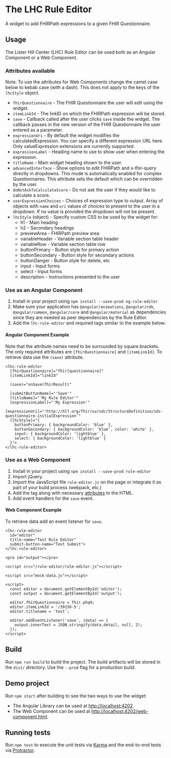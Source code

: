 # The LHC Rule Editor

A widget to add FHIRPath expressions to a given FHIR Questionnaire.

## Usage

The Lister Hill Center (LHC) Rule Editor can be used both as an Angular
Component or a Web Component.

### Attributes available <a name="attributes-available"></a>

Note: To use the attributes for Web Components change the camel case below to
kebab case (with a dash). This does not apply to the keys of the `lhcStyle`
object.

* `fhirQuestionnaire` - The FHIR Questionnaire the user will edit using the
  widget.
* `itemLinkId` - The linkID on which the FHIRPath expression will be stored.
* `save` - Callback called after the user clicks `save` inside the widget.
  The callback passes in the new version of the FHIR Questionnaire the user
  entered as a parameter.
* `expressionUri` - By default the widget modifies the calculatedExpression.
  You can specify a different expression URL here. Only valueExpression
  extensions are currently supported.
* `expressionLabel` - Heading name to use to show user when entering the
  expression.
* `titleName` - Main widget heading shown to the user.
* `advancedInterface` - Show options to edit FHIRPath and x-fhir-query directly
  in dropdowns. This mode is automatically enabled for complex Questionnaires.
  This attribute sets the default which can be overridden by the user.
* `doNotAskToCalculateScore` - Do not ask the user if they would like to
  calculate a score.
* `userExpressionChoices` - Choices of expression type to output. Array of
  objects with `name` and `uri` values of choices to present to the user in a
  dropdown. If no value is provided the dropdown will not be present.
* `lhcStyle` (object) - Specify custom CSS to be used by the widget for:
  * h1 - Main heading
  * h2 - Secondary headings
  * previewArea - FHIRPath preview area
  * variableHeader - Variable section table header
  * variableRow - Variable section table row
  * buttonPrimary - Button style for primary action
  * buttonSecondary - Button style for secondary actions
  * buttonDanger - Button style for delete, etc
  * input - Input forms
  * select - Input forms
  * description - Instructions presented to the user

### Use as an Angular Component

1. Install in your project using `npm install --save-prod ng-rule-editor`
2. Make sure your application has `@angular/animations`, `@angular/cdk`,
   `@angular/common`, `@angular/core` and `@angular/material` as dependencies
   since they are needed as peer dependencies by the Rule Editor.
3. Add the `lhc-rule-editor` and required tags similar to the example below:

#### Angular Component Example

Note that the attribute names need to be surrounded by square brackets.
The only required attributes are `[fhirQuestionnaire]` and `[itemLinkId]`. To
retrieve data use the `(save)` attribute.

    <lhc-rule-editor
      [fhirQuestionnaire]="fhir[questionnaire]"
      [itemLinkId]="linkId"

      (save)="onSave(fhirResult)"
  
      [submitButtonName]="'Save'"
      [titleName]="'My Rule Editor'"
      [expressionLabel]="'My Expression'"
      [expressionUri]="'http://hl7.org/fhir/uv/sdc/StructureDefinition/sdc-questionnaire-initialExpression'"
      [lhcStyle]="{
        buttonPrimary: { backgroundColor: 'blue' },
        buttonSecondary: { backgroundColor: 'blue', color: 'white' },
        input: { backgroundColor: 'lightblue' },
        select: { backgroundColor: 'lightblue' }
      }">
    </lhc-rule-editor>

### Use as a Web Component

1. Install in your project using `npm install --save-prod rule-editor`
2. Import jQuery.
4. Import the JavaScript file `rule-editor.js` on the page or integrate it as
  part of your build process (webpack, etc.)
5. Add the <lhc-rule-editor> tag along with necessary [attributes](#attributes-available) to the HTML.
6. Add event handlers for the `save` event.

#### Web Component Example

To retrieve data add an event listener for `save`.

    <lhc-rule-editor
      id="editor"
      title-name="Test Rule Editor"
      submit-button-name="Test Submit">
    </lhc-rule-editor>
    
    <pre id="output"></pre>
    
    <script src="/rule-editor/rule-editor.js"></script>
    
    <script src="mock-data.js"></script>
    
    <script>
      const editor = document.getElementById('editor');
      const output = document.getElementById('output');
    
      editor.fhirQuestionnaire = fhir.phq9;
      editor.itemLinkId = '/39156-5';
      editor.titlename = 'test';
    
      editor.addEventListener('save', (data) => {
        output.innerText = JSON.stringify(data.detail, null, 2);
      });
    </script>

## Build

Run `npm run build` to build the project. The build artifacts will be stored
in the `dist/` directory. Use the `--prod` flag for a production build.

## Demo project

Run `npm start` after building to see the two ways to use the widget:

* The Angular Library can be used at [http://localhost:4202](http://localhost:4202).
* The Web Component can be used at [http://localhost:4202/web-component.html](http://localhost:4202/web-component.html).

## Running tests

Run `npm test` to execute the unit tests via [Karma](https://karma-runner.github.io)
and the end-to-end tests via [Protractor](http://www.protractortest.org/).
